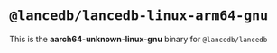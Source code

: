 # `@lancedb/lancedb-linux-arm64-gnu`

This is the **aarch64-unknown-linux-gnu** binary for `@lancedb/lancedb`
